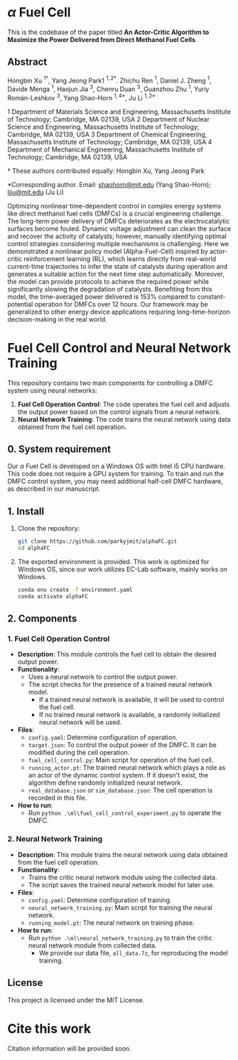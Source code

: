 # $\alpha$ Fuel Cell
This is the codebase of the paper titled **An Actor-Critic Algorithm to Maximize the Power Delivered from Direct Methanol Fuel Cells**.

## Abstract
Hongbin Xu $^{1\dagger}$, Yang Jeong Park1 $^{1,2\dagger}$. Zhichu Ren $^{1}$, Daniel J. Zheng $^{1}$, Davide Menga $^{1}$, Haojun Jia $^{3}$, Chenru Duan $^{3}$, Guanzhou Zhu $^{1}$, Yuriy Román-Leshkov $^{3}$, Yang Shao-Horn $^{1,4*}$, Ju Li $^{1,2*}$   

1 Department of Materials Science and Engineering, Massachusetts Institute of Technology; Cambridge, MA 02139, USA
2 Department of Nuclear Science and Engineering, Massachusetts Institute of Technology; Cambridge, MA 02139, USA 
3 Department of Chemical Engineering, Massachusetts Institute of Technology; Cambridge, MA 02139, USA 
4 Department of Mechanical Engineering, Massachusetts Institute of Technology; Cambridge, MA 02139, USA 

† These authors contributed equally: Hongbin Xu, Yang Jeong Park

*Corresponding author. Email: shaohorn@mit.edu (Yang Shao-Horn); liju@mit.edu (Ju Li)

Optimizing nonlinear time-dependent control in complex energy systems like direct methanol fuel cells (DMFCs) is a crucial engineering challenge. The long-term power delivery of DMFCs deteriorates as the electrocatalytic surfaces become fouled. Dynamic voltage adjustment can clean the surface and recover the activity of catalysts; however, manually identifying optimal control strategies considering multiple mechanisms is challenging. Here we demonstrated a nonlinear policy model (Alpha-Fuel-Cell) inspired by actor-critic reinforcement learning (RL), which learns directly from real-world current-time trajectories to infer the state of catalysts during operation and generates a suitable action for the next time step automatically. Moreover, the model can provide protocols to achieve the required power while significantly slowing the degradation of catalysts. Benefiting from this model, the time-averaged power delivered is 153% compared to constant-potential operation for DMFCs over 12 hours. Our framework may be generalized to other energy device applications requiring long-time-horizon decision-making in the real world.

# Fuel Cell Control and Neural Network Training

This repository contains two main components for controlling a DMFC system using neural networks:

1. **Fuel Cell Operation Control**: The code operates the fuel cell and adjusts the output power based on the control signals from a neural network.
2. **Neural Network Training**: The code trains the neural network using data obtained from the fuel cell operation.
## 0. System requirement
Our $\alpha$ Fuel Cell is developed on a Windows OS with Intel i5 CPU hardware. This code does not require a GPU system for training. To train and run the DMFC control system, you may need additional half-cell DMFC hardware, as described in our manuscript.

## 1. Install
1. Clone the repository:
    ```bash
    git clone https://github.com/parkyjmit/alphaFC.git
    cd alphaFC
    ```
2. The exported environment is provided. This work is optimized for Windows OS, since our work utilizes EC-Lab software, mainly works on Windows.
    ```bash
    conda env create -f environment.yaml
    conda activate alphaFC
    ```
## 2. Components

### 1. Fuel Cell Operation Control
- **Description**: This module controls the fuel cell to obtain the desired output power.
- **Functionality**: 
  - Uses a neural network to control the output power.
  - The script checks for the presence of a trained neural network model.
    - If a trained neural network is available, it will be used to control the fuel cell.
    - If no trained neural network is available, a randomly initialized neural network will be used.
- **Files**: 
  - `config.yaml`: Determine configuration of operation. 
  - `target.json`: To control the output power of the DMFC. It can be modified during the cell operation.
  - `fuel_cell_control.py`: Main script for operation of the fuel cell.
  - `running_actor.pt`: The trained neural network which plays a role as an actor of the dynamic control system. If it doesn't exist, the algorithm define randomly initialized neural network.
  - `real_database.json` or `sim_database.json`: The cell operation is recorded in this file.
- **How to run**:
  - Run `python .\ml\fuel_cell_control_experiment.py` to operate the DMFC.

### 2. Neural Network Training
- **Description**: This module trains the neural network using data obtained from the fuel cell operation.
- **Functionality**:
  - Trains the critic neural network module using the collected data.
  - The script saves the trained neural network model for later use.
- **Files**:
  - `config.yaml`: Determine configuration of training.
  - `neural_network_training.py`: Main script for training the neural network. 
  - `running_model.pt`: The neural network on training phase. 
- **How to run**:
  - Run `python .\ml\neural_network_training.py` to train the critic neural network module from collected data.
    - We provide our data file, `all_data.7z`, for reproducing the model training.

## License

This project is licensed under the MIT License. 

# Cite this work
Citation information will be provided soon.
